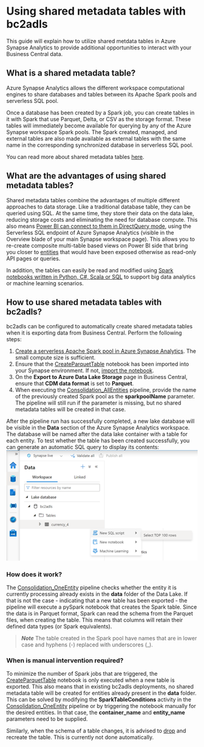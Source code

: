 # Using shared metadata tables with bc2adls

This guide will explain how to utilize shared metdata tables in Azure Synapse Analytics to provide additional opportunities to interact with your Business Central data.


## What is a shared metadata table?

Azure Synapse Analytics allows the different workspace computational engines to share databases and tables between its Apache Spark pools and serverless SQL pool.

Once a database has been created by a Spark job, you can create tables in it with Spark that use Parquet, Delta, or CSV as the storage format. These tables will immediately become available for querying by any of the Azure Synapse workspace Spark pools. The Spark created, managed, and external tables are also made available as external tables with the same name in the corresponding synchronized database in serverless SQL pool.

You can read more about shared metadata tables [here](https://learn.microsoft.com/en-us/azure/synapse-analytics/metadata/table).


## What are the advantages of using shared metadata tables?

Shared metadata tables combine the advantages of multiple different approaches to data storage. Like a traditional database table, they can be queried using SQL. At the same time, they store their data on the data lake, reducing storage costs and eliminating the need for database compute. This also means [Power BI can connect to them in DirectQuery mode](https://learn.microsoft.com/en-us/azure/synapse-analytics/sql/tutorial-connect-power-bi-desktop#4---create-power-bi-report), using the Serverless SQL endpoint of Azure Synapse Analytics (visible in the Overview blade of your main Synapse workspace page). This allows you to re-create composite multi-table based views on Power BI side that bring you closer to [entities](https://learn.microsoft.com/en-us/dynamics365/business-central/dev-itpro/webservices/api-overview) that would have been exposed otherwise as read-only API pages or queries. 

In addition, the tables can easily be read and modified using [Spark notebooks written in Python, C#, Scala or SQL](https://learn.microsoft.com/en-us/azure/synapse-analytics/spark/apache-spark-development-using-notebooks) to support big data analytics or machine learning scenarios.

## How to use shared metadata tables with bc2adls?

bc2adls can be configured to automatically create shared metadata tables when it is exporting data from Business Central. Perform the following steps:
1. [Create a serverless Apache Spark pool in Azure Synapse Analytics](https://learn.microsoft.com/en-us/azure/synapse-analytics/quickstart-create-apache-spark-pool-studio). The small compute size is sufficient. 
1. Ensure that the [CreateParquetTable](/synapse/notebook/CreateParquetTable.ipynb) notebook has been imported into your Synapse environment. If not, [import the notebook](https://learn.microsoft.com/en-us/azure/synapse-analytics/spark/apache-spark-development-using-notebooks#create-a-notebook).
1. On the **Export to Azure Data Lake Storage** page in Business Central, ensure that **CDM data format** is set to **Parquet**. 
1. When executing the [Consolidation_AllEntities](/synapse/pipeline/Consolidation_AllEntities.json) pipeline, provide the name of the previously created Spark pool as the **sparkpoolName** parameter. The pipeline will still run if the parameter is missing, but no shared metadata tables will be created in that case.

After the pipeline run has successfully completed, a new lake database will be visible in the **Data** section of the Azure Synapse Analytics workspace. The database will be named after the data lake container with a table for each entity. To test whether the table has been created successfully, you can generate an automatic SQL query to display its contents:
![](/.assets/shared_metadata_table_sql_query.png "Select TOP 100 FROM shared metadata table")

### How does it work?

The [Consolidation_OneEntity](/synapse/pipeline/Consolidation_OneEntity.json) pipeline checks whether the entity it is currently processing already exists in the **data** folder of the Data Lake. If that is not the case - indicating that a new table has been exported - the pipeline will execute a pySpark notebook that creates the Spark table. Since the data is in Parquet format, Spark can read the schema from the Parquet files, when creating the table. This means that columns will retain their defined data types (or Spark equivalents).

> **<em>Note</em>** 
> The table created in the Spark pool have names that are in lower case and hyphens (-) replaced with underscores (_).

### When is manual intervention required?

To minimize the number of Spark jobs that are triggered, the [CreateParquetTable](/synapse/notebook/CreateParquetTable.ipynb) notebook is only executed when a new table is exported.
This also means that in existing bc2adls deployments, no shared metadata table will be created for entities already present in the **data** folder. This can be solved by modifying the **SparkTableConditions** activity in the [Consolidation_OneEntity](/synapse/pipeline/Consolidation_OneEntity.json) pipeline or by triggering the notebook manually for the desired entities. In that case, the **container_name** and **entity_name** parameters need to be supplied.

Similarly, when the schema of a table changes, it is advised to [drop](https://spark.apache.org/docs/3.0.0/sql-ref-syntax-ddl-drop-table.html) and recreate the table. This is currently not done automatically.